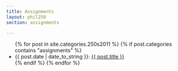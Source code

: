 ```yaml
---
title: Assignments
layout: phil250
section: assignments

---
```


<article class="postindex">
<ul>
{% for post in site.categories.250s2011 %}
{% if post.categories contains "assignments" %}
<li><span class="postdate">{{ post.date | date_to_string }}</span>: <a class="title" href="{{ post.url }}">{{ post.title }}</a> </li>
{% endif %}
{% endfor %}
</ul>
</article>
